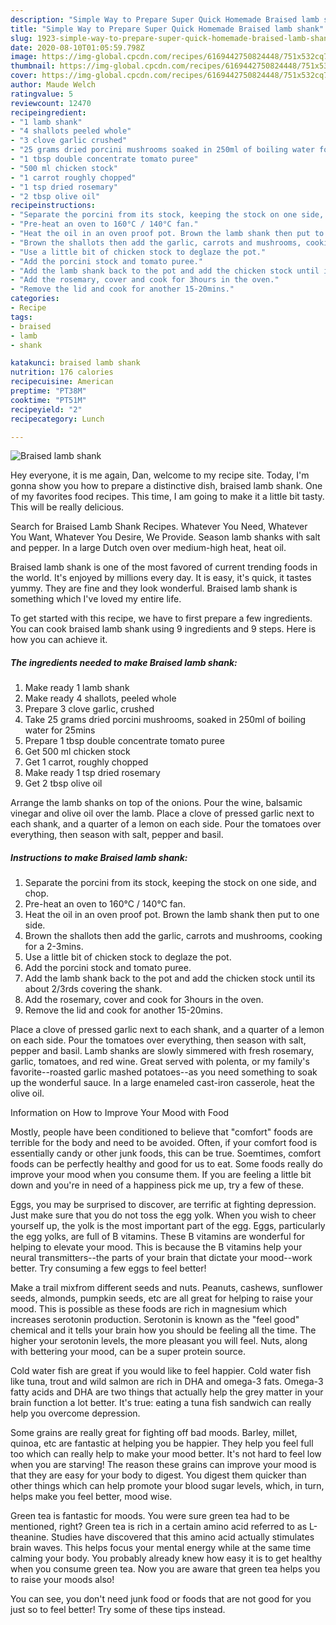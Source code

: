 ```yaml
---
description: "Simple Way to Prepare Super Quick Homemade Braised lamb shank"
title: "Simple Way to Prepare Super Quick Homemade Braised lamb shank"
slug: 1923-simple-way-to-prepare-super-quick-homemade-braised-lamb-shank
date: 2020-08-10T01:05:59.798Z
image: https://img-global.cpcdn.com/recipes/6169442750824448/751x532cq70/braised-lamb-shank-recipe-main-photo.jpg
thumbnail: https://img-global.cpcdn.com/recipes/6169442750824448/751x532cq70/braised-lamb-shank-recipe-main-photo.jpg
cover: https://img-global.cpcdn.com/recipes/6169442750824448/751x532cq70/braised-lamb-shank-recipe-main-photo.jpg
author: Maude Welch
ratingvalue: 5
reviewcount: 12470
recipeingredient:
- "1 lamb shank"
- "4 shallots peeled whole"
- "3 clove garlic crushed"
- "25 grams dried porcini mushrooms soaked in 250ml of boiling water for 25mins"
- "1 tbsp double concentrate tomato puree"
- "500 ml chicken stock"
- "1 carrot roughly chopped"
- "1 tsp dried rosemary"
- "2 tbsp olive oil"
recipeinstructions:
- "Separate the porcini from its stock, keeping the stock on one side, and chop."
- "Pre-heat an oven to 160°C / 140°C fan."
- "Heat the oil in an oven proof pot. Brown the lamb shank then put to one side."
- "Brown the shallots then add the garlic, carrots and mushrooms, cooking for a 2-3mins."
- "Use a little bit of chicken stock to deglaze the pot."
- "Add the porcini stock and tomato puree."
- "Add the lamb shank back to the pot and add the chicken stock until its about 2/3rds covering the shank."
- "Add the rosemary, cover and cook for 3hours in the oven."
- "Remove the lid and cook for another 15-20mins."
categories:
- Recipe
tags:
- braised
- lamb
- shank

katakunci: braised lamb shank 
nutrition: 176 calories
recipecuisine: American
preptime: "PT38M"
cooktime: "PT51M"
recipeyield: "2"
recipecategory: Lunch

---
```



![Braised lamb shank](https://img-global.cpcdn.com/recipes/6169442750824448/751x532cq70/braised-lamb-shank-recipe-main-photo.jpg)

Hey everyone, it is me again, Dan, welcome to my recipe site. Today, I'm gonna show you how to prepare a distinctive dish, braised lamb shank. One of my favorites food recipes. This time, I am going to make it a little bit tasty. This will be really delicious.

Search for Braised Lamb Shank Recipes. Whatever You Need, Whatever You Want, Whatever You Desire, We Provide. Season lamb shanks with salt and pepper. In a large Dutch oven over medium-high heat, heat oil.

Braised lamb shank is one of the most favored of current trending foods in the world. It's enjoyed by millions every day. It is easy, it's quick, it tastes yummy. They are fine and they look wonderful. Braised lamb shank is something which I've loved my entire life.


To get started with this recipe, we have to first prepare a few ingredients. You can cook braised lamb shank using 9 ingredients and 9 steps. Here is how you can achieve it.

<!--inarticleads1-->

##### The ingredients needed to make Braised lamb shank:

1. Make ready 1 lamb shank
1. Make ready 4 shallots, peeled whole
1. Prepare 3 clove garlic, crushed
1. Take 25 grams dried porcini mushrooms, soaked in 250ml of boiling water for 25mins
1. Prepare 1 tbsp double concentrate tomato puree
1. Get 500 ml chicken stock
1. Get 1 carrot, roughly chopped
1. Make ready 1 tsp dried rosemary
1. Get 2 tbsp olive oil


Arrange the lamb shanks on top of the onions. Pour the wine, balsamic vinegar and olive oil over the lamb. Place a clove of pressed garlic next to each shank, and a quarter of a lemon on each side. Pour the tomatoes over everything, then season with salt, pepper and basil. 

<!--inarticleads2-->

##### Instructions to make Braised lamb shank:

1. Separate the porcini from its stock, keeping the stock on one side, and chop.
1. Pre-heat an oven to 160°C / 140°C fan.
1. Heat the oil in an oven proof pot. Brown the lamb shank then put to one side.
1. Brown the shallots then add the garlic, carrots and mushrooms, cooking for a 2-3mins.
1. Use a little bit of chicken stock to deglaze the pot.
1. Add the porcini stock and tomato puree.
1. Add the lamb shank back to the pot and add the chicken stock until its about 2/3rds covering the shank.
1. Add the rosemary, cover and cook for 3hours in the oven.
1. Remove the lid and cook for another 15-20mins.


Place a clove of pressed garlic next to each shank, and a quarter of a lemon on each side. Pour the tomatoes over everything, then season with salt, pepper and basil. Lamb shanks are slowly simmered with fresh rosemary, garlic, tomatoes, and red wine. Great served with polenta, or my family&#39;s favorite--roasted garlic mashed potatoes--as you need something to soak up the wonderful sauce. In a large enameled cast-iron casserole, heat the olive oil. 

Information on How to Improve Your Mood with Food


Mostly, people have been conditioned to believe that "comfort" foods are terrible for the body and need to be avoided. Often, if your comfort food is essentially candy or other junk foods, this can be true. Soemtimes, comfort foods can be perfectly healthy and good for us to eat. Some foods really do improve your mood when you consume them. If you are feeling a little bit down and you're in need of a happiness pick me up, try a few of these.

Eggs, you may be surprised to discover, are terrific at fighting depression. Just make sure that you do not toss the egg yolk. When you wish to cheer yourself up, the yolk is the most important part of the egg. Eggs, particularly the egg yolks, are full of B vitamins. These B vitamins are wonderful for helping to elevate your mood. This is because the B vitamins help your neural transmitters--the parts of your brain that dictate your mood--work better. Try consuming a few eggs to feel better!

Make a trail mixfrom different seeds and nuts. Peanuts, cashews, sunflower seeds, almonds, pumpkin seeds, etc are all great for helping to raise your mood. This is possible as these foods are rich in magnesium which increases serotonin production. Serotonin is known as the "feel good" chemical and it tells your brain how you should be feeling all the time. The higher your serotonin levels, the more pleasant you will feel. Nuts, along with bettering your mood, can be a super protein source.

Cold water fish are great if you would like to feel happier. Cold water fish like tuna, trout and wild salmon are rich in DHA and omega-3 fats. Omega-3 fatty acids and DHA are two things that actually help the grey matter in your brain function a lot better. It's true: eating a tuna fish sandwich can really help you overcome depression. 

Some grains are really great for fighting off bad moods. Barley, millet, quinoa, etc are fantastic at helping you be happier. They help you feel full too which can really help to make your mood better. It's not hard to feel low when you are starving! The reason these grains can improve your mood is that they are easy for your body to digest. You digest them quicker than other things which can help promote your blood sugar levels, which, in turn, helps make you feel better, mood wise.

Green tea is fantastic for moods. You were sure green tea had to be mentioned, right? Green tea is rich in a certain amino acid referred to as L-theanine. Studies have discovered that this amino acid actually stimulates brain waves. This helps focus your mental energy while at the same time calming your body. You probably already knew how easy it is to get healthy when you consume green tea. Now you are aware that green tea helps you to raise your moods also!

You can see, you don't need junk food or foods that are not good for you just so to feel better! Try  some  of  these  tips  instead.


